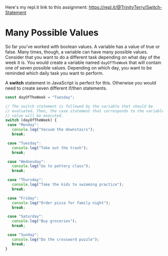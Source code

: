 Here's my repl.it link to this assignment: https://repl.it/@TrinityTerry/Switch-Statement

# Many Possible Values
So far you've worked with boolean values. A variable has a value of true or false. Many times, though, a variable can have many possible values. Consider that you want to do a different task depending on what day of the week it is. You would create a variable named `dayOfTheWeek` that will contain one of seven possible values. Depending on which day, you want to be reminded which daily task you want to perform.

A **switch** statement in JavaScript is perfect for this. Otherwise you would need to create seven different if/then statements.

```js
const dayOfTheWeek = "Tuesday";

// The switch statement is followed by the variable that should be 
// evaluated. Then, the case statement that corresponds to the variable's
// value will be executed.
switch (dayOfTheWeek) {
 case "Monday":
   console.log("Vacuum the downstairs");
   break;

 case "Tuesday":
   console.log("Take out the trash");
   break;

 case "Wednesday":
   console.log("Go to pottery class");
   break;

 case "Thursday":
   console.log("Take the kids to swimming practice");
   break;

 case "Friday":
   console.log("Order pizza for family night");
   break;

 case "Saturday":
   console.log("Buy groceries");
   break;

 case "Sunday":
   console.log("Do the crossword puzzle");
   break;
}
```